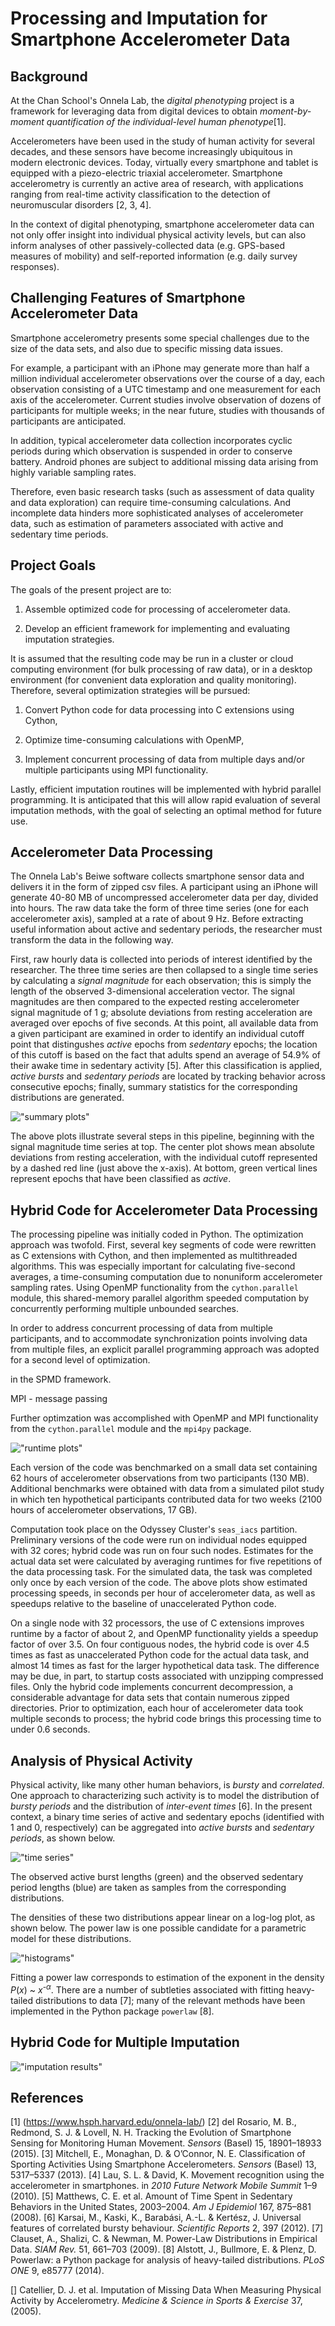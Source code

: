 
# Processing and Imputation for Smartphone Accelerometer Data

## Background

At the Chan School's Onnela Lab, the *digital phenotyping* project is a framework for leveraging data from digital devices to obtain *moment-by-moment quantification of the individual-level human phenotype*[1].

Accelerometers have been used in the study of human activity for several decades, and these sensors have become increasingly ubiquitous in modern electronic devices.  Today, virtually every smartphone and tablet is equipped with a piezo-electric triaxial accelerometer.  Smartphone accelerometry is currently an active area of research, with applications ranging from real-time activity classification to the detection of neuromuscular disorders [2, 3, 4].

In the context of digital phenotyping, smartphone accelerometer data can not only offer insight into individual physical activity levels, but can also inform analyses of other passively-collected data (e.g. GPS-based measures of mobility) and self-reported information (e.g. daily survey responses).


## Challenging Features of Smartphone Accelerometer Data

Smartphone accelerometry presents some special challenges due to the size of the data sets, and also due to specific missing data issues.

For example, a participant with an iPhone may generate more than half a million individual accelerometer observations over the course of a day, each observation consisting of a UTC timestamp and one measurement for each axis of the accelerometer.  Current studies involve observation of dozens of participants for multiple weeks; in the near future, studies with thousands of participants are anticipated.

In addition, typical accelerometer data collection incorporates cyclic periods during which observation is suspended in order to conserve battery.  Android phones are subject to additional missing data arising from highly variable sampling rates.

Therefore, even basic research tasks (such as assessment of data quality and data exploration) can require time-consuming calculations.  And incomplete data hinders more sophisticated analyses of accelerometer data, such as estimation of parameters associated with active and sedentary time periods.


## Project Goals

The goals of the present project are to:

1. Assemble optimized code for processing of accelerometer data.

2. Develop an efficient framework for implementing and evaluating imputation strategies.

It is assumed that the resulting code may be run in a cluster or cloud computing environment (for bulk processing of raw data), or in a desktop environment (for convenient data exploration and quality monitoring).  Therefore, several optimization strategies will be pursued:

1.  Convert Python code for data processing into C extensions using Cython,

2.  Optimize time-consuming calculations with OpenMP,

3.  Implement concurrent processing of data from multiple days and/or multiple participants using MPI functionality.

Lastly, efficient imputation routines will be implemented with hybrid parallel programming.  It is anticipated that this will allow rapid evaluation of several imputation methods, with the goal of selecting an optimal method for future use.


## Accelerometer Data Processing

The Onnela Lab's Beiwe software collects smartphone sensor data and delivers it in the form of zipped csv files.  A participant using an iPhone will generate 40-80 MB of uncompressed accelerometer data per day, divided into hours.  The raw data take the form of three time series (one for each accelerometer axis), sampled at a rate of about 9 Hz.  Before extracting useful information about active and sedentary periods, the researcher must transform the data in the following way.

First, raw hourly data is collected into periods of interest identified by the researcher.  The three time series are then collapsed to a single time series by calculating a *signal magnitude* for each observation; this is simply the length of the observed 3-dimensional acceleration vector.  The signal magnitudes are then compared to the expected resting accelerometer signal magnitude of 1 g; absolute deviations from resting acceleration are averaged over epochs of five seconds.  At this point, all available data from a given participant are examined in order to identify an individual cutoff point that distingushes *active* epochs from *sedentary* epochs; the location of this cutoff is based on the fact that adults spend an average of 54.9% of their awake time in sedentary activity [5].  After this classification is applied, *active bursts* and *sedentary periods* are located by tracking behavior across consecutive epochs; finally, summary statistics for the corresponding distributions are generated.

!["summary plots"](https://raw.githubusercontent.com/josh-barback/CS205_project/master/summary_plots.png)

The above plots illustrate several steps in this pipeline, beginning with the signal magnitude time series at top.  The center plot shows mean absolute deviations from resting acceleration, with the individual cutoff represented by a dashed red line (just above the x-axis).  At bottom, green vertical lines represent epochs that have been classified as *active*.


## Hybrid Code for Accelerometer Data Processing

The processing pipeline was initially coded in Python.  The optimization approach was twofold.  First, several key segments of code were rewritten as C extensions with Cython, and then implemented as multithreaded algorithms.  This was especially important for calculating five-second averages, a time-consuming computation due to nonuniform accelerometer sampling rates.  Using OpenMP functionality from the `cython.parallel` module, this shared-memory parallel algorithm speeded computation by concurrently performing multiple unbounded searches.

In order to address concurrent processing of data from multiple participants, and to accommodate synchronization points involving data from multiple files, an explicit parallel programming approach was adopted for a second level of optimization.  

in the SPMD framework.

MPI - message passing


Further optimzation was accomplished with OpenMP and MPI functionality from the `cython.parallel` module and the `mpi4py` package.



!["runtime plots"](https://raw.githubusercontent.com/josh-barback/CS205_project/master/runtime_plots.png)

Each version of the code was benchmarked on a small data set containing 62 hours of accelerometer observations from two participants (130 MB).  Additional benchmarks were obtained with data from a simulated pilot study in which ten hypothetical participants contributed data for two weeks (2100 hours of accelerometer observations, 17 GB).

Computation took place on the Odyssey Cluster's `seas_iacs` partition.  Preliminary versions of the code were run on individual nodes equipped with 32 cores; hybrid code was run on four such nodes.  Estimates for the actual data set were calculated by averaging runtimes for five repetitions of the data processing task.  For the simulated data, the task was completed only once by each version of the code.  The above plots show estimated processing speeds, in seconds per hour of accelerometer data, as well as speedups relative to the baseline of unaccelerated Python code.

On a single node with 32 processors, the use of C extensions improves runtime by a factor of about 2, and OpenMP functionality yields a speedup factor of over 3.5.  On four contiguous nodes, the hybrid code is over 4.5 times as fast as unaccelerated Python code for the actual data task, and almost 14 times as fast for the larger hypothetical data task.  The difference may be due, in part, to startup costs associated with unzipping compressed files.  Only the hybrid code implements concurrent decompression, a considerable advantage for data sets that contain numerous zipped directories.  Prior to optimization, each hour of accelerometer data took multiple seconds to process; the hybrid code brings this processing time to under 0.6 seconds.


## Analysis of Physical Activity

Physical activity, like many other human behaviors, is *bursty* and *correlated*.  One approach to characterizing such activity is to model the distribution of *bursty periods* and the distribution of *inter-event times* [6].  In the present context, a binary time series of active and sedentary epochs (identified with 1 and 0, respectively) can be aggregated into *active bursts* and *sedentary periods*, as shown below.

!["time series"](https://raw.githubusercontent.com/josh-barback/CS205_project/master/time_series.png)

The observed active burst lengths (green) and the observed sedentary period lengths (blue) are taken as samples from the corresponding distributions.

The densities of these two distributions appear linear on a log-log plot, as shown below.  The power law is one possible candidate for a parametric model for these distributions.

!["histograms"](https://raw.githubusercontent.com/josh-barback/CS205_project/master/histogram_fit.png)

Fitting a power law corresponds to estimation of the exponent in the density *P*(*x*) ~ *x*<sup>-$\alpha$</sup>.  There are a number of subtleties associated with fitting heavy-tailed distributions to data [7]; many of the relevant methods have been implemented in the Python package `powerlaw` [8].



## Hybrid Code for Multiple Imputation



!["imputation results"](https://raw.githubusercontent.com/josh-barback/CS205_project/master/imputation_results.png)





## References

[1] (https://www.hsph.harvard.edu/onnela-lab/)
[2] del Rosario, M. B., Redmond, S. J. & Lovell, N. H. Tracking the Evolution of Smartphone Sensing for Monitoring Human Movement. *Sensors* (Basel) 15, 18901–18933 (2015).
[3] Mitchell, E., Monaghan, D. & O’Connor, N. E. Classification of Sporting Activities Using Smartphone Accelerometers. *Sensors* (Basel) 13, 5317–5337 (2013).
[4] Lau, S. L. & David, K. Movement recognition using the accelerometer in smartphones. in *2010 Future Network Mobile Summit* 1–9 (2010).
[5] Matthews, C. E. et al. Amount of Time Spent in Sedentary Behaviors in the United States, 2003–2004. *Am J Epidemiol* 167, 875–881 (2008).
[6] Karsai, M., Kaski, K., Barabási, A.-L. & Kertész, J. Universal features of correlated bursty behaviour. *Scientific Reports* 2, 397 (2012).
[7] Clauset, A., Shalizi, C. & Newman, M. Power-Law Distributions in Empirical Data. *SIAM Rev.* 51, 661–703 (2009).
[8] Alstott, J., Bullmore, E. & Plenz, D. Powerlaw: a Python package for analysis of heavy-tailed distributions. *PLoS ONE* 9, e85777 (2014).



[] Catellier, D. J. et al. Imputation of Missing Data When Measuring Physical Activity by Accelerometry. *Medicine & Science in Sports & Exercise* 37, (2005).








